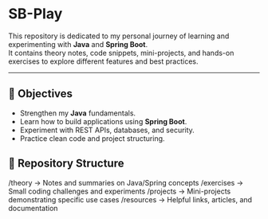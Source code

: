 # SB-Play

This repository is dedicated to my personal journey of learning and experimenting with **Java** and **Spring Boot**.  
It contains theory notes, code snippets, mini-projects, and hands-on exercises to explore different features and best practices.

---

## 📌 Objectives
- Strengthen my **Java** fundamentals.
- Learn how to build applications using **Spring Boot**.
- Experiment with REST APIs, databases, and security.
- Practice clean code and project structuring.

## 📂 Repository Structure

/theory → Notes and summaries on Java/Spring concepts
/exercises → Small coding challenges and experiments
/projects → Mini-projects demonstrating specific use cases
/resources → Helpful links, articles, and documentation



